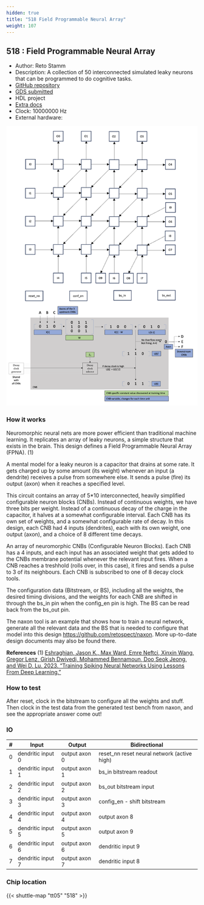 ```yaml
---
hidden: true
title: "518 Field Programmable Neural Array"
weight: 107
---
```


## 518 : Field Programmable Neural Array

* Author: Reto Stamm
* Description: A collection of 50 interconnected simulated leaky neurons that can be programmed to do cognitive tasks.
* [GitHub repository](https://github.com/retospect/tt05-fpna-rs)
* [GDS submitted](https://github.com/retospect/tt05-fpna-rs/actions/runs/6756569598)
* HDL project
* [Extra docs]()
* Clock: 10000000 Hz
* External hardware: 

![picture](images/picture.png)

### How it works

Neuromorphic neural nets are more power efficient than traditional machine learning.
It replicates an array of leaky neurons, a simple structure that exists in the brain.
This design defines a Field Programmable Neural Array (FPNA). (1)

A mental model for a leaky neuron is a capacitor that drains at some rate.
It gets charged up by some amount (its weight) whenever an input (a dendrite) receives a pulse from somewhere else.
It sends a pulse (fire) its output (axon) when it reaches a specified level.

This circuit contains an array of 5*10 interconnected, heavily simplified configurable neuron blocks (CNBs).
Instead of continuous weights, we have three bits per weight.
Instead of a continuous decay of the charge in the capacitor, it halves at a somewhat configurable interval.
Each CNB has its own set of weights, and a somewhat configurable rate of decay.
In this design, each CNB had 4 inputs (dendrites), each with its own weight, one output (axon), and a choice of 8 different time decays.

An array of neuromorphic CNBs (Configurable Neuron Blocks). Each CNB has a
4 inputs, and each input has an associated weight that gets added to the CNBs membrane potential whenever the relevant input fires.
When a CNB reaches a treshhold (rolls over, in this case), it fires and sends a pulse to 3 of its neighbours.
Each CNB is subscribed to one of 8 decay clock tools.

The configuration data (Bitstream, or BS), including all the weights, the desired timing divisions, and the weights for each CNB are shifted in through the bs_in pin when the config_en pin is high.
The BS can be read back from the bs_out pin.

The naxon tool is an example that shows how to train a neural network, generate all the relevant data and the BS that is needed to configure that model into this design
<https://github.com/retospect/naxon>.
More up-to-date design documents may also be found there.

**References**
(1) [Eshraghian, Jason K., Max Ward, Emre Neftci, Xinxin Wang, Gregor Lenz, Girish Dwivedi, Mohammed Bennamoun, Doo Seok Jeong, and Wei D. Lu. 2023. “Training Spiking Neural Networks Using Lessons From Deep Learning.”](http://arxiv.org/abs/2109.12894)


### How to test

After reset, clock in the bitstream to configure all the weights and stuff.
Then clock in the test data from the generated test bench from naxon, and see the appropriate answer come out!


### IO

| # | Input        | Output       | Bidirectional      |
|---|--------------|--------------| -------------------|
| 0 | dendritic input 0  | output axon 0 | reset_nn reset neural network (active high) |
| 1 | dendritic input 1  | output axon 1 | bs_in bitstream readout |
| 2 | dendritic input 2  | output axon 2 | bs_out bitstream input |
| 3 | dendritic input 3  | output axon 3 | config_en - shift bitstream |
| 4 | dendritic input 4  | output axon 4 | output axon 8 |
| 5 | dendritic input 5  | output axon 5 | output axon 9 |
| 6 | dendritic input 6  | output axon 6 | dendritic input 9 |
| 7 | dendritic input 7  | output axon 7 | dendritic input 8 |

### Chip location

{{< shuttle-map "tt05" "518" >}}
